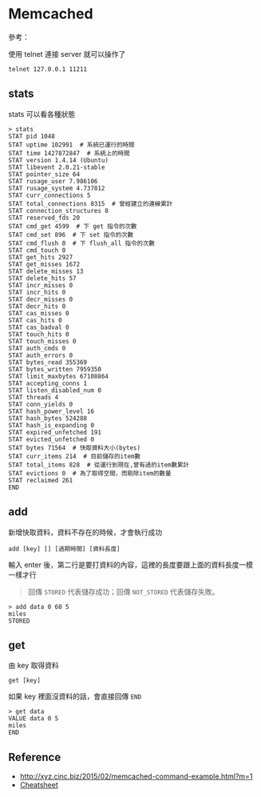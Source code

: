 Memcached
=========

參考： 

使用 telnet 連接 server 就可以操作了

    telnet 127.0.0.1 11211

stats
-----

stats 可以看各種狀態

    > stats
    STAT pid 1048
    STAT uptime 102991  # 系統已運行的時間
    STAT time 1427872847  # 系統上的時間
    STAT version 1.4.14 (Ubuntu)
    STAT libevent 2.0.21-stable
    STAT pointer_size 64
    STAT rusage_user 7.986106
    STAT rusage_system 4.737812
    STAT curr_connections 5
    STAT total_connections 8315  # 曾經建立的連線累計
    STAT connection_structures 8
    STAT reserved_fds 20
    STAT cmd_get 4599  # 下 get 指令的次數
    STAT cmd_set 896  # 下 set 指令的次數
    STAT cmd_flush 0  # 下 flush_all 指令的次數
    STAT cmd_touch 0
    STAT get_hits 2927
    STAT get_misses 1672
    STAT delete_misses 13
    STAT delete_hits 57
    STAT incr_misses 0
    STAT incr_hits 0
    STAT decr_misses 0
    STAT decr_hits 0
    STAT cas_misses 0
    STAT cas_hits 0
    STAT cas_badval 0
    STAT touch_hits 0
    STAT touch_misses 0
    STAT auth_cmds 0
    STAT auth_errors 0
    STAT bytes_read 355369
    STAT bytes_written 7959350
    STAT limit_maxbytes 67108864
    STAT accepting_conns 1
    STAT listen_disabled_num 0
    STAT threads 4
    STAT conn_yields 0
    STAT hash_power_level 16
    STAT hash_bytes 524288
    STAT hash_is_expanding 0
    STAT expired_unfetched 191
    STAT evicted_unfetched 0
    STAT bytes 71564  # 快取資料大小(bytes)
    STAT curr_items 214  # 目前儲存的item數
    STAT total_items 828  # 從運行到現在,曾有過的item數累計
    STAT evictions 0  # 為了取得空間，而剔除item的數量
    STAT reclaimed 261
    END

add
---

新增快取資料，資料不存在的時候，才會執行成功

    add [key] [] [過期時間] [資料長度]

輸入 enter 後，第二行是要打資料的內容，這裡的長度要跟上面的資料長度一模一樣才行

> 回傳 `STORED` 代表儲存成功；回傳 `NOT_STORED` 代表儲存失敗。

    > add data 0 60 5
    miles
    STORED

get
---

由 key 取得資料

    get [key]

如果 key 裡面沒資料的話，會直接回傳 `END`

    > get data
    VALUE data 0 5
    miles
    END

Reference
---------

* http://xyz.cinc.biz/2015/02/memcached-command-example.html?m=1
* [Cheatsheet](http://lzone.de/cheat-sheet/memcached)
